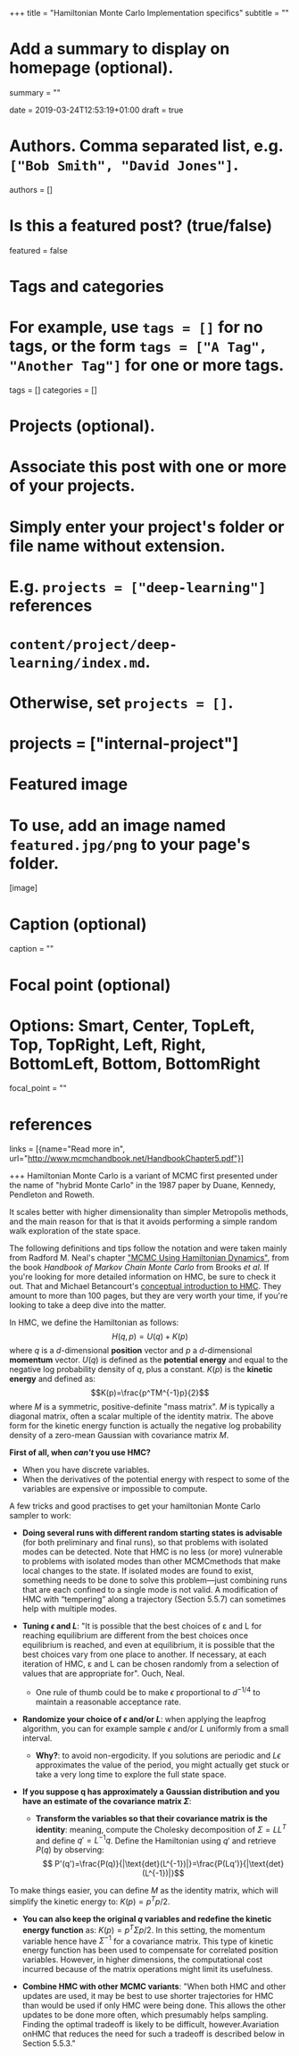 +++
title = "Hamiltonian Monte Carlo Implementation specifics"
subtitle = ""

# Add a summary to display on homepage (optional).
summary = ""

date = 2019-03-24T12:53:19+01:00
draft = true

# Authors. Comma separated list, e.g. `["Bob Smith", "David Jones"]`.
authors = []

# Is this a featured post? (true/false)
featured = false

# Tags and categories
# For example, use `tags = []` for no tags, or the form `tags = ["A Tag", "Another Tag"]` for one or more tags.
tags = []
categories = []

# Projects (optional).
#   Associate this post with one or more of your projects.
#   Simply enter your project's folder or file name without extension.
#   E.g. `projects = ["deep-learning"]` references
#   `content/project/deep-learning/index.md`.
#   Otherwise, set `projects = []`.
# projects = ["internal-project"]

# Featured image
# To use, add an image named `featured.jpg/png` to your page's folder.
[image]
  # Caption (optional)
  caption = ""

  # Focal point (optional)
  # Options: Smart, Center, TopLeft, Top, TopRight, Left, Right, BottomLeft, Bottom, BottomRight
  focal_point = ""

# references
links = [{name="Read more in", url="http://www.mcmchandbook.net/HandbookChapter5.pdf"}]

+++
Hamiltonian Monte Carlo is a variant of MCMC first presented under the name of
"hybrid Monte Carlo" in the 1987 paper by Duane, Kennedy, Pendleton and Roweth.

It scales better with higher dimensionality than simpler Metropolis methods, and
the main reason for that is that it avoids performing a simple random walk
exploration of the state space.

The following definitions and tips follow the notation and were taken mainly from
Radford M. Neal's chapter ["MCMC Using Hamiltonian Dynamics"](http://mcmchandbook.net/HandbookChapter5.pdf),
from the book _Handbook of Markov Chain Monte Carlo_ from Brooks _et al._
If you're looking for more detailed information on HMC, be sure to check it out.
That and Michael Betancourt's [conceptual introduction to HMC](https://arxiv.org/abs/1701.02434).
They amount to more than 100 pages, but they are very worth your time, if you're
looking to take a deep dive into the matter.

In HMC, we define the Hamiltonian as follows:
$$H(q,p) = U(q) + K(p)$$
where $q$ is a $d$-dimensional **position** vector and $p$ a $d$-dimensional
**momentum** vector. $U(q)$ is defined as the **potential energy** and equal to
the negative log probability density of $q$, plus a constant. $K(p)$ is the
**kinetic energy** and defined as:
$$K(p)=\frac{p^TM^{-1}p}{2}$$
where $M$ is a symmetric, positive-definite "mass matrix". $M$ is typically a
diagonal matrix, often a scalar multiple of the identity matrix. The above form
for the kinetic energy function is actually the negative log probability density
of a zero-mean Gaussian with covariance matrix $M$.

**First of all, when _can't_ you use HMC?**

* When you have discrete variables.
* When the derivatives of the potential energy with respect to some of the
variables are expensive or impossible to compute.

A few tricks and good practises to get your hamiltonian Monte Carlo sampler to work:

* **Doing several runs with different random starting states is advisable** (for both preliminary
and final runs), so that problems with isolated modes can be detected. Note that HMC is no less (or more) vulnerable to problems with isolated modes than other MCMCmethods that make local changes to the state. If isolated modes are found to exist, something needs to be done to solve this problem—just combining runs that are each confined to a single mode is not valid. A modification of HMC with “tempering” along a trajectory (Section 5.5.7) can sometimes help with multiple modes.

* **Tuning $\epsilon$ and $L$**: "It is possible that the best choices of ε and L for reaching equilibrium are different from the best choices once equilibrium is reached, and even at equilibrium, it is possible that the best choices vary from one place to another. If necessary, at each iteration of HMC, ε and L can be chosen randomly from a selection of values that are appropriate for". Ouch, Neal.
  * One rule of thumb could be to make $\epsilon$ proportional to $d^{-1/4}$ to maintain a reasonable acceptance rate.

* **Randomize your choice of $\epsilon$ and/or $L$**: when applying the leapfrog
algorithm, you can for example sample $\epsilon$ and/or $L$ uniformly from a
small interval.
   * **Why?**: to avoid non-ergodicity. If you solutions are periodic and $L\epsilon$
   approximates the value of the period, you might actually get stuck or take
   a very long time to explore the full state space.
* **If you suppose q has approximately a Gaussian distribution and you have an
estimate of the covariance matrix $\Sigma$**:
  * **Transform the variables so that their covariance matrix is the identity**:
  meaning, compute the Cholesky decomposition of $\Sigma = LL^T$ and define $q'=L^{-1}q$.
  Define the Hamiltonian using $q'$ and retrieve $P(q)$ by observing:
  $$ P'(q')=\frac{P(q)}{|\text{det}(L^{-1})|}=\frac{P(Lq')}{|\text{det}(L^{-1})|}$$

To make things easier, you can define $M$ as the identity matrix, which will
simplify the kinetic energy to: $K(p)=p^Tp/2$.

  * **You can also keep the original $q$ variables and redefine the kinetic energy
  function** as: $K(p)=p^T\Sigma p/2$. In this setting, the momentum variable
  hence have $\Sigma^{-1}$ for a covariance matrix.
  This type of kinetic energy function has been used to compensate for correlated
  position variables. However, in higher dimensions, the computational cost
  incurred because of the matrix operations might limit its usefulness.

* **Combine HMC with other MCMC variants**: "When both HMC and other updates are used, it may be best to use shorter trajectories
for HMC than would be used if only HMC were being done. This allows the other updates to be done more often, which presumably helps sampling. Finding the optimal tradeoff is likely to be difficult, however.Avariation onHMC that reduces the need for such a tradeoff is described below in Section 5.5.3."

